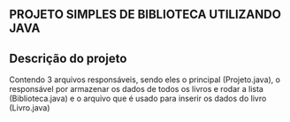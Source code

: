 <h2>PROJETO SIMPLES DE BIBLIOTECA UTILIZANDO JAVA</h2>
<h2>Descrição do projeto</h2>
<p>Contendo 3 arquivos responsáveis, sendo eles o principal (Projeto.java), o responsável por armazenar os dados de todos os livros e rodar a lista (Biblioteca.java) e o arquivo que é usado para inserir os dados do livro (Livro.java)</p>
